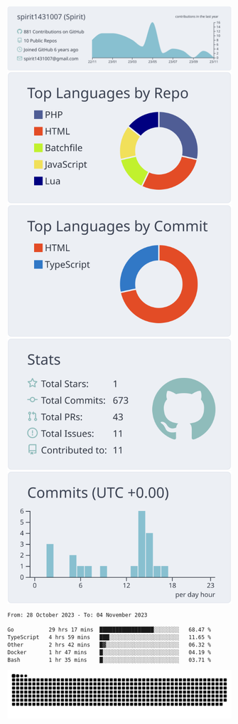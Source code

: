 [![](https://raw.githubusercontent.com/spirit1431007/spirit1431007/master/profile-summary-card-output/nord_bright/0-profile-details.svg)](https://git.io/spiritx)
[![](https://raw.githubusercontent.com/spirit1431007/spirit1431007/master/profile-summary-card-output/nord_bright/1-repos-per-language.svg)](https://git.io/spiritx) [![](https://raw.githubusercontent.com/spirit1431007/spirit1431007/master/profile-summary-card-output/nord_bright/2-most-commit-language.svg)](https://git.io/spiritx)
[![](https://raw.githubusercontent.com/spirit1431007/spirit1431007/master/profile-summary-card-output/nord_bright/3-stats.svg)](https://git.io/spiritx) [![](https://raw.githubusercontent.com/spirit1431007/spirit1431007/master/profile-summary-card-output/nord_bright/4-productive-time.svg)](https://git.io/spiritx)

<!--START_SECTION:waka-->

```txt
From: 28 October 2023 - To: 04 November 2023

Go           29 hrs 17 mins  █████████████████░░░░░░░░   68.47 %
TypeScript   4 hrs 59 mins   ███░░░░░░░░░░░░░░░░░░░░░░   11.65 %
Other        2 hrs 42 mins   █▓░░░░░░░░░░░░░░░░░░░░░░░   06.32 %
Docker       1 hr 47 mins    █░░░░░░░░░░░░░░░░░░░░░░░░   04.19 %
Bash         1 hr 35 mins    █░░░░░░░░░░░░░░░░░░░░░░░░   03.71 %
```

<!--END_SECTION:waka-->

![contribution](https://github.com/spirit1431007/spirit1431007/blob/output/github-contribution-grid-snake.svg)
